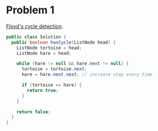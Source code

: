 # Problem 1

[Floyd's cycle detection](https://en.wikipedia.org/wiki/Cycle_detection#Floyd's_Tortoise_and_Hare).

```java
public class Solution {
  public boolean hasCycle(ListNode head) {
    ListNode tortoise = head;
    ListNode hare = head;

    while (hare != null && hare.next != null) {
      tortoise = tortoise.next;
      hare = hare.next.next; // increase step every time

      if (tortoise == hare) {
        return true;
      }
    }

    return false;
  }
}
```
